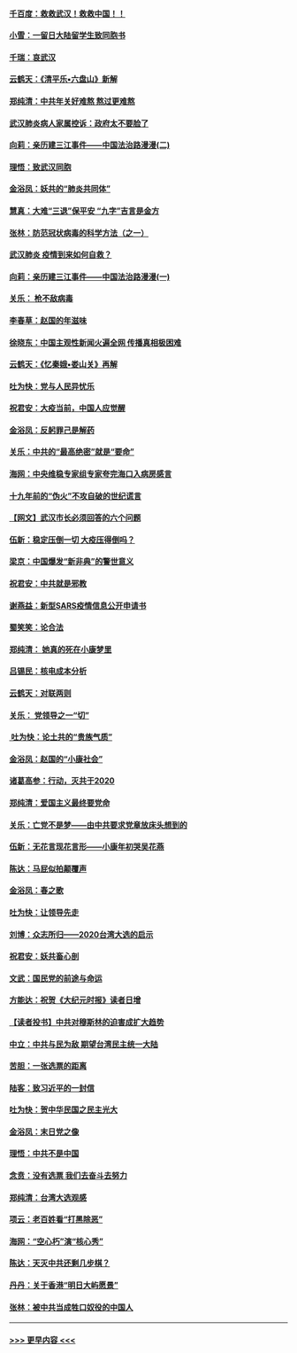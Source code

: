 #### [千百度：救救武汉！救救中国！！](../pages/nsc993/n11836145.md?t=02011222) 
#### [小雪：一留日大陆留学生致同胞书](../pages/nsc993/n11834624.md?t=02011222) 
#### [千瑞：哀武汉](../pages/nsc993/n11833647.md?t=02011222) 
#### [云鹤天：《清平乐▪六盘山》新解](../pages/nsc993/n11833611.md?t=02011222) 
#### [郑纯清：中共年关好难熬 熬过更难熬](../pages/nsc993/n11833489.md?t=02011222) 
#### [武汉肺炎病人家属控诉：政府太不要脸了](../pages/nsc993/n11833205.md?t=02011222) 
#### [向莉：亲历建三江事件——中国法治路漫漫(二)](../pages/nsc993/n11829102.md?t=02011222) 
#### [理悟：致武汉同胞](../pages/nsc993/n11831522.md?t=02011222) 
#### [金浴凤：妖共的“肺炎共同体”](../pages/nsc993/n11829448.md?t=02011222) 
#### [慧真：大难“三退”保平安 “九字”吉言是金方](../pages/nsc993/n11829501.md?t=02011222) 
#### [张林：防范冠状病毒的科学方法（之一）](../pages/nsc993/n11828618.md?t=02011222) 
#### [武汉肺炎 疫情到来如何自救？](../pages/nsc993/n11827632.md?t=02011222) 
#### [向莉：亲历建三江事件——中国法治路漫漫(一)](../pages/nsc993/n11827190.md?t=02011222) 
#### [关乐： 枪不敌病毒](../pages/nsc993/n11826746.md?t=02011222) 
#### [李春草：赵国的年滋味](../pages/nsc993/n11826321.md?t=02011222) 
#### [徐晓东：中国主观性新闻火遍全网 传播真相极困难](../pages/nsc993/n11826508.md?t=02011222) 
#### [云鹤天：《忆秦娥▪娄山关》再解](../pages/nsc993/n11824682.md?t=02011222) 
#### [吐为快：党与人民异忧乐](../pages/nsc993/n11824660.md?t=02011222) 
#### [祝君安：大疫当前，中国人应觉醒](../pages/nsc993/n11821946.md?t=02011222) 
#### [金浴凤：反躬罪己是解药](../pages/nsc993/n11820280.md?t=02011222) 
#### [关乐：中共的“最高绝密”就是“要命”](../pages/nsc993/n11816946.md?t=02011222) 
#### [海网：中央维稳专家组专家夸完海口入病房感言](../pages/nsc993/n11815138.md?t=02011222) 
#### [十九年前的“伪火”不攻自破的世纪谎言](../pages/nsc993/n11813238.md?t=02011222) 
#### [【网文】武汉市长必须回答的六个问题](../pages/nsc993/n11813848.md?t=02011222) 
#### [伍新：稳定压倒一切 大疫压得倒吗？](../pages/nsc993/n11812634.md?t=02011222) 
#### [梁京：中国爆发“新非典”的警世意义](../pages/nsc993/n11812554.md?t=02011222) 
#### [祝君安：中共就是邪教](../pages/nsc993/n11812431.md?t=02011222) 
#### [谢燕益：新型SARS疫情信息公开申请书](../pages/nsc993/n11808840.md?t=02011222) 
#### [蜀笑笑：论合法](../pages/nsc993/n11808064.md?t=02011222) 
#### [郑纯清： 她真的死在小康梦里](../pages/nsc993/n11806623.md?t=02011222) 
#### [吕锡民：核电成本分析](../pages/nsc993/n11806284.md?t=02011222) 
#### [云鹤天：对联两则](../pages/nsc993/n11805957.md?t=02011222) 
#### [关乐： 党领导之一“切”](../pages/nsc993/n11804505.md?t=02011222) 
#### [ 吐为快：论土共的“贵族气质”](../pages/nsc993/n11804490.md?t=02011222) 
#### [金浴凤：赵国的“小康社会”](../pages/nsc993/n11804452.md?t=02011222) 
#### [诸葛高参：行动，灭共于2020](../pages/nsc993/n11804120.md?t=02011222) 
#### [郑纯清：爱国主义最终要党命](../pages/nsc993/n11802197.md?t=02011222) 
#### [关乐：亡党不是梦——由中共要求党章放床头想到的](../pages/nsc993/n11802156.md?t=02011222) 
#### [伍新：无花言现花言形——小康年初哭吴花燕](../pages/nsc993/n11800044.md?t=02011222) 
#### [陈达：马屁似拍颠覆声](../pages/nsc993/n11800010.md?t=02011222) 
#### [金浴凤：春之歌](../pages/nsc993/n11797687.md?t=02011222) 
#### [吐为快：让领导先走](../pages/nsc993/n11797512.md?t=02011222) 
#### [刘博：众志所归——2020台湾大选的启示](../pages/nsc993/n11796878.md?t=02011222) 
#### [祝君安：妖共畜心剖](../pages/nsc993/n11794273.md?t=02011222) 
#### [文武：国民党的前途与命运](../pages/nsc993/n11794198.md?t=02011222) 
#### [方能达：祝贺《大纪元时报》读者日增](../pages/nsc993/n11793807.md?t=02011222) 
#### [【读者投书】中共对穆斯林的迫害成扩大趋势](../pages/nsc993/n11791371.md?t=02011222) 
#### [中立：中共与民为敌 期望台湾民主统一大陆](../pages/nsc993/n11790392.md?t=02011222) 
#### [苦胆：一张选票的距离](../pages/nsc993/n11788914.md?t=02011222) 
#### [陆客：致习近平的一封信](../pages/nsc993/n11788867.md?t=02011222) 
#### [吐为快：贺中华民国之民主光大](../pages/nsc993/n11788618.md?t=02011222) 
#### [金浴凤：末日党之像](../pages/nsc993/n11787475.md?t=02011222) 
#### [理悟：中共不是中国](../pages/nsc993/n11787463.md?t=02011222) 
#### [念贲：没有选票  我们去奋斗去努力](../pages/nsc993/n11787398.md?t=02011222) 
#### [郑纯清：台湾大选观感](../pages/nsc993/n11786210.md?t=02011222) 
#### [项云：老百姓看“打黑除恶”](../pages/nsc993/n11785398.md?t=02011222) 
#### [海网：“空心朽”演“核心秀”](../pages/nsc993/n11783874.md?t=02011222) 
#### [陈达：天灭中共还剩几步棋？](../pages/nsc993/n11783719.md?t=02011222) 
#### [丹丹：关于香港“明日大屿愿景”](../pages/nsc993/n11783273.md?t=02011222) 
#### [张林：被中共当成牲口奴役的中国人](../pages/nsc993/n11782397.md?t=02011222) 

----
#### [ >>> 更早内容 <<< ](../indexes/nsc993-earlier.md)
